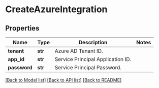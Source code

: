 # CreateAzureIntegration

## Properties
Name | Type | Description | Notes
------------ | ------------- | ------------- | -------------
**tenant** | **str** | Azure AD Tenant ID. | 
**app_id** | **str** | Service Principal Application ID. | 
**password** | **str** | Service Principal Password. | 

[[Back to Model list]](../README.md#documentation-for-models) [[Back to API list]](../README.md#documentation-for-api-endpoints) [[Back to README]](../README.md)


